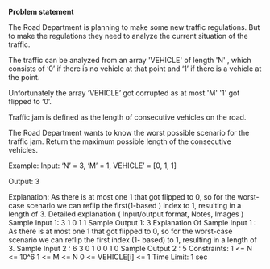 **Problem statement**


The Road Department is planning to make some new traffic regulations. But to make the regulations they need to analyze the current situation of the traffic.



The traffic can be analyzed from an array 'VEHICLE' of length 'N' , which consists of ‘0’ if there is no vehicle at that point and ‘1’ if there is a vehicle at the point.



Unfortunately the array ‘VEHICLE’ got corrupted as at most 'M' '1' got flipped to ‘0’.



Traffic jam is defined as the length of consecutive vehicles on the road.



The Road Department wants to know the worst possible scenario for the traffic jam. Return the maximum possible length of the consecutive vehicles.



Example:
Input: ‘N’ = 3, ‘M’ = 1, VEHICLE’ = [0, 1, 1]

Output: 3

Explanation:
As there is at most one 1 that got flipped to 0, so for the worst-case scenario we can reflip the first(1-based ) index to 1, resulting in a length of 3.
Detailed explanation ( Input/output format, Notes, Images )
Sample Input 1:
3 1
0 1 1
Sample Output 1:
3
Explanation Of Sample Input 1 :
As there is at most one 1 that got flipped to 0, so for the worst-case scenario we can reflip the first index (1- based) to 1, resulting in a length of 3.
Sample Input 2 :
6 3
0 1 0 0 1 0
Sample Output 2 :
5
Constraints:
1  <= N <= 10^6
1 <= M <= N
0 <= VEHICLE[i] <= 1
Time Limit: 1 sec